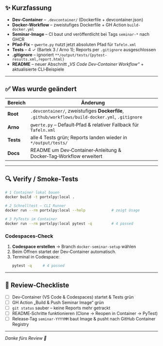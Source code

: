 ## ✨ Kurzfassung
* **Dev‑Container** – `.devcontainer/` (Dockerfile + devcontainer.json)
* **Docker‑Workflow** – zweistufiges Dockerfile + GH Action `build-docker.yml`
* **Seminar‑Image** – CI baut und veröffentlicht bei Tags `seminar-*` nach GHCR
* **Pfad‑Fix** – `gwerte.py` nutzt jetzt absoluten Pfad für `Tafeln.xml`
* **Tests** – 4 ✓ (Bartek 3 / Arno 1); Reports per `.gitignore` ausgeschlossen
* **.gitignore** – ignoriert `**/output/tests/{pytest-results.xml,report.html}`
* **README** – neuer Abschnitt *„VS Code Dev‑Container Workflow“* + aktualisierte CLI‑Beispiele

---

## ✅ Was wurde geändert

| Bereich | Änderung |
|---------|----------|
| **Root** | `.devcontainer/`, zweistufiges **Dockerfile**, `.github/workflows/build-docker.yml`, `.gitignore` |
| **Arno** | `gwerte.py` – Default‑Pfad & relativer Fallback für `Tafeln.xml` |
| **Tests** | alle 4 Tests grün; Reports landen wieder in `*/output/tests/` |
| **Docs** | README um Dev‑Container‑Anleitung & Docker‑Tag‑Workflow erweitert |

---

## 🔍 Verify / Smoke‑Tests

```bash
# 1 Container lokal bauen
docker build -t portxlpy:local .

# 2 Schnelltest – CLI Runner
docker run --rm portxlpy:local --help            # zeigt Usage

# 3 PyTests im Container
docker run --rm portxlpy:local pytest -q         # 4 passed
```

### Codespaces‑Check

1. **Codespace erstellen** → Branch `docker-seminar-setup` wählen  
2. Beim Öffnen startet der Dev‑Container automatisch.  
3. Terminal in Codespace:  
   ```bash
   pytest -q     # 4 passed
   ```

---

## 📝 Review‑Checkliste
- [ ] Dev‑Container (VS Code & Codespaces) startet & Tests grün  
- [ ] GH Action „Build & Push Seminar Image“ grün  
- [ ] `git status` sauber – keine Reports mehr getrackt  
- [ ] README‑Schritte funktionieren (Clone → Reopen in Container → PyTest)  
- [ ] Release‑Tag `seminar-YYYYMM` baut Image & pusht nach GitHub Container Registry  

---


*Danke fürs Review 🙏*
